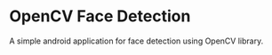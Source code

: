 <h1>OpenCV Face Detection</h1>

A simple android application for face detection using OpenCV library.